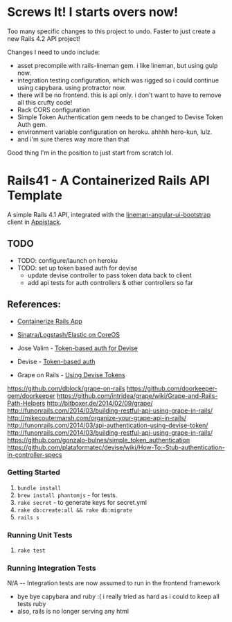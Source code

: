 # Screws It! I starts overs now!

Too many specific changes to this project to undo.  Faster to just create a new Rails 4.2 API project!

Changes I need to undo include:

- asset precompile with rails-lineman gem.  i like lineman, but using gulp now.
- integration testing configuration, which was rigged so i could continue using capybara.  using protractor now.
- there will be no frontend.  this is api only.  i don't want to have to remove all this crufty code!
- Rack CORS configuration
- Simple Token Authentication gem needs to be changed to Devise Token Auth gem.
- environment variable configuration on heroku.  ahhhh hero-kun, lulz.
- and i'm sure theres way more than that

Good thing I'm in the position to just start from scratch lol.

# Rails41 - A Containerized Rails API Template

A simple Rails 4.1 API, integrated with the [lineman-angular-ui-bootstrap](https://github.com/dcunited001/lineman-angular-ui-bootstrap) client 
in [Appistack](https://github.com/dcunited001/appistack).

## TODO
- TODO: configure/launch on heroku
- TODO: set up token based auth for devise
  - update devise controller to pass token data back to client
  - add api tests for auth controllers & other controllers so far

## References:

- [Containerize Rails App](http://blog.zedroot.org/containerize-your-rails-application/)
- [Sinatra/Logstash/Elastic on CoreOS](http://marceldegraaf.net/2014/05/05/coreos-follow-up-sinatra-logstash-elasticsearch-kibana.html)

- Jose Valim - [Token-based auth for Devise](https://gist.github.com/josevalim/fb706b1e933ef01e4fb6)
- Devise - [Token-based auth](https://github.com/plataformatec/devise/wiki/How-To:-Simple-Token-Authentication-Example)
- Grape on Rails - [Using Devise Tokens](http://funonrails.com/2014/03/api-authentication-using-devise-token/)

 https://github.com/dblock/grape-on-rails
 https://github.com/doorkeeper-gem/doorkeeper
 https://github.com/intridea/grape/wiki/Grape-and-Rails-Path-Helpers
 http://bitboxer.de/2014/02/09/grape/
 http://funonrails.com/2014/03/building-restful-api-using-grape-in-rails/
 http://mikecoutermarsh.com/organize-your-grape-api-in-rails/
 http://funonrails.com/2014/03/api-authentication-using-devise-token/
 http://funonrails.com/2014/03/building-restful-api-using-grape-in-rails/
 https://github.com/gonzalo-bulnes/simple_token_authentication
 https://github.com/plataformatec/devise/wiki/How-To:-Stub-authentication-in-controller-specs

### Getting Started

1. `bundle install`
1. `brew install phantomjs` - for tests.
1. `rake secret` - to generate keys for secret.yml
1. `rake db:create:all && rake db:migrate`
1. `rails s`

### Running Unit Tests

1. `rake test`

### Running Integration Tests

N/A -- Integration tests are now assumed to run in the frontend framework 
- bye bye capybara and ruby :( i really tried as hard as i could to keep all tests ruby
- also, rails is no longer serving any html
